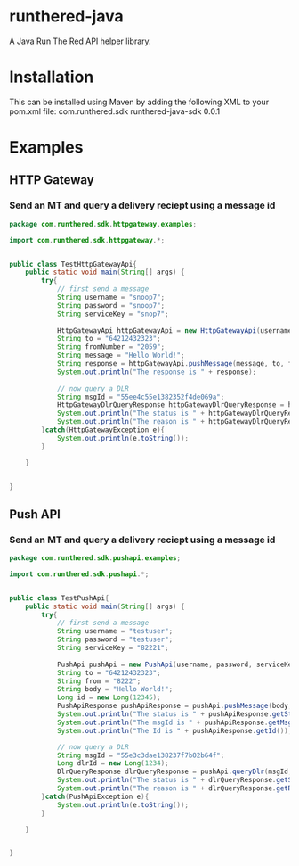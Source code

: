 # runthered-java

A Java Run The Red API helper library.

# Installation

This can be installed using Maven by adding the following XML to your pom.xml file:
	<dependency>
		<groupId>com.runthered.sdk</groupId>
		<artifactId>runthered-java-sdk</artifactId>
		<version>0.0.1</version>
	</dependency>

# Examples

## HTTP Gateway

### Send an MT and query a delivery reciept using a message id
```java
package com.runthered.sdk.httpgateway.examples;

import com.runthered.sdk.httpgateway.*;


public class TestHttpGatewayApi{
	public static void main(String[] args) {
		try{
			// first send a message
			String username = "snoop7";
			String password = "snoop7";
			String serviceKey = "snop7";
												
			HttpGatewayApi httpGatewayApi = new HttpGatewayApi(username, password, serviceKey);
			String to = "64212432323";
			String fromNumber = "2059";
			String message = "Hello World!";
			String response = httpGatewayApi.pushMessage(message, to, fromNumber);
			System.out.println("The response is " + response);
			
			// now query a DLR
			String msgId = "55ee4c55e1382352f4de069a";
			HttpGatewayDlrQueryResponse httpGatewayDlrQueryResponse = httpGatewayApi.queryDlr(msgId);
			System.out.println("The status is " + httpGatewayDlrQueryResponse.getStatus());
			System.out.println("The reason is " + httpGatewayDlrQueryResponse.getReasonCode());
		}catch(HttpGatewayException e){
			System.out.println(e.toString());
		}

	}


}

```

## Push API

### Send an MT and query a delivery reciept using a message id
```java
package com.runthered.sdk.pushapi.examples;

import com.runthered.sdk.pushapi.*;


public class TestPushApi{
	public static void main(String[] args) {
		try{
			// first send a message
			String username = "testuser";
			String password = "testuser";
			String serviceKey = "82221";
						
			PushApi pushApi = new PushApi(username, password, serviceKey);
			String to = "64212432323";
			String from = "8222";
			String body = "Hello World!";
			Long id = new Long(12345);
            PushApiResponse pushApiResponse = pushApi.pushMessage(body, to, from, id);
			System.out.println("The status is " + pushApiResponse.getStatus());
			System.out.println("The msgId is " + pushApiResponse.getMsgId());
			System.out.println("The Id is " + pushApiResponse.getId());

			// now query a DLR
			String msgId = "55e3c3dae138237f7b02b64f";
			Long dlrId = new Long(1234);
			DlrQueryResponse dlrQueryResponse = pushApi.queryDlr(msgId, dlrId);
			System.out.println("The status is " + dlrQueryResponse.getStatus());
			System.out.println("The reason is " + dlrQueryResponse.getReasonCode());
		}catch(PushApiException e){
			System.out.println(e.toString());
		}

	}


}

```
